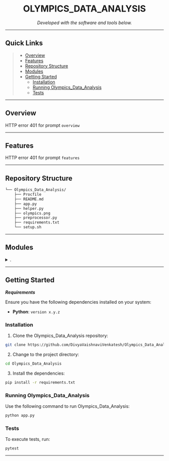 <p align="center">
</p>
<p align="center">
    <h1 align="center">OLYMPICS_DATA_ANALYSIS</h1>
</p>

<p align="center">
		<em>Developed with the software and tools below.</em>
</p>

<hr>

##  Quick Links

> - [ Overview](#-overview)
> - [ Features](#-features)
> - [ Repository Structure](#-repository-structure)
> - [ Modules](#-modules)
> - [ Getting Started](#-getting-started)
>   - [ Installation](#-installation)
>   - [ Running Olympics_Data_Analysis](#-running-Olympics_Data_Analysis)
>   - [ Tests](#-tests)

---

##  Overview

HTTP error 401 for prompt `overview`

---

##  Features

HTTP error 401 for prompt `features`

---

##  Repository Structure

```sh
└── Olympics_Data_Analysis/
    ├── Procfile
    ├── README.md
    ├── app.py
    ├── helper.py
    ├── olympics.png
    ├── preprocessor.py
    ├── requirements.txt
    └── setup.sh
```

---

##  Modules

<details closed><summary>.</summary>

| File                                                                                                                   | Summary                                      |
| ---                                                                                                                    | ---                                          |
|                 | HTTP error 401 for prompt `Procfile`         |
| [setup.sh](https://github.com/DivyaVaishnaviVenkatesh/Olympics_Data_Analysis.git/blob/master/setup.sh)                 | HTTP error 401 for prompt `setup.sh`         |
| [helper.py](https://github.com/DivyaVaishnaviVenkatesh/Olympics_Data_Analysis.git/blob/master/helper.py)               | HTTP error 401 for prompt `helper.py`        |
| [preprocessor.py](https://github.com/DivyaVaishnaviVenkatesh/Olympics_Data_Analysis.git/blob/master/preprocessor.py)   | HTTP error 401 for prompt `preprocessor.py`  |
| [requirements.txt](https://github.com/DivyaVaishnaviVenkatesh/Olympics_Data_Analysis.git/blob/master/requirements.txt) | HTTP error 401 for prompt `requirements.txt` |
| [app.py](https://github.com/DivyaVaishnaviVenkatesh/Olympics_Data_Analysis.git/blob/master/app.py)                     | HTTP error 401 for prompt `app.py`           |

</details>

---

##  Getting Started

***Requirements***

Ensure you have the following dependencies installed on your system:

* **Python**: `version x.y.z`

###  Installation

1. Clone the Olympics_Data_Analysis repository:

```sh
git clone https://github.com/DivyaVaishnaviVenkatesh/Olympics_Data_Analysis.git
```

2. Change to the project directory:

```sh
cd Olympics_Data_Analysis
```

3. Install the dependencies:

```sh
pip install -r requirements.txt
```

###  Running Olympics_Data_Analysis

Use the following command to run Olympics_Data_Analysis:

```sh
python app.py
```

###  Tests

To execute tests, run:

```sh
pytest
```

---
